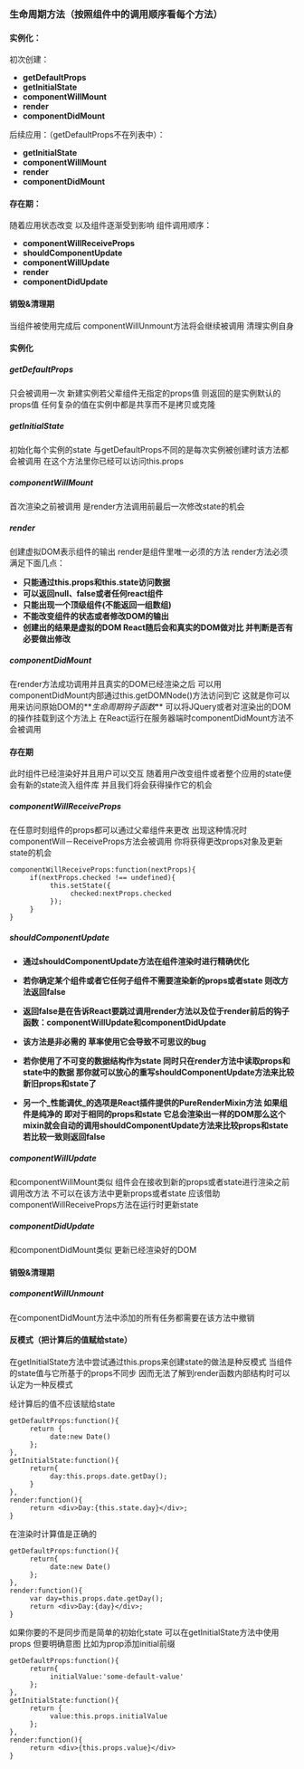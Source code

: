 ### 生命周期方法（按照组件中的调用顺序看每个方法）

#### 实例化：
初次创建：
* **getDefaultProps**
* **getInitialState**
* **componentWillMount**
* **render**
* **componentDidMount**

后续应用：（getDefaultProps不在列表中）：
* **getInitialState**
* **componentWillMount**
* **render**
* **componentDidMount**

#### 存在期：

随着应用状态改变 以及组件逐渐受到影响 组件调用顺序：
* **componentWillReceiveProps**
* **shouldComponentUpdate**
* **componentWillUpdate**
* **render**
* **componentDidUpdate**

#### 销毁&清理期
当组件被使用完成后 componentWillUnmount方法将会继续被调用 清理实例自身


#### 实例化
##### **getDefaultProps**
只会被调用一次 新建实例若父辈组件无指定的props值 则返回的是实例默认的props值
任何复杂的值在实例中都是共享而不是拷贝或克隆 

##### **getInitialState**
初始化每个实例的state 与getDefaultProps不同的是每次实例被创建时该方法都会被调用 在这个方法里你已经可以访问this.props

##### **componentWillMount**
首次渲染之前被调用 是render方法调用前最后一次修改state的机会

##### **render**
创建虚拟DOM表示组件的输出 render是组件里唯一必须的方法 render方法必须满足下面几点：
* **只能通过this.props和this.state访问数据**
* **可以返回null、false或者任何react组件**
* **只能出现一个顶级组件(不能返回一组数组)**
* **不能改变组件的状态或者修改DOM的输出**
* **创建出的结果是虚拟的DOM React随后会和真实的DOM做对比 并判断是否有必要做出修改**

##### **componentDidMount**
在render方法成功调用并且真实的DOM已经渲染之后 
可以用componentDidMount内部通过this.getDOMNode()方法访问到它
这就是你可以用来访问原始DOM的**_生命周期钩子函数_** 
可以将JQuery或者对渲染出的DOM的操作挂载到这个方法上
在React运行在服务器端时componentDidMount方法不会被调用

#### 存在期
此时组件已经渲染好并且用户可以交互 随着用户改变组件或者整个应用的state便会有新的state流入组件库 并且我们将会获得操作它的机会
##### **componentWillReceiveProps**
在任意时刻组件的props都可以通过父辈组件来更改 出现这种情况时 componentWill－ReceiveProps方法会被调用 你将获得更改props对象及更新state的机会
```JSX
componentWillReceiveProps:function(nextProps){
     if(nextProps.checked !== undefined){
          this.setState({
               checked:nextProps.checked
          });
     }
}
```
##### **shouldComponentUpdate**
* **通过shouldComponentUpdate方法在组件渲染时进行精确优化**

* **若你确定某个组件或者它任何子组件不需要渲染新的props或者state 则改方法返回false**

* **返回false是在告诉React要跳过调用render方法以及位于render前后的钩子函数：componentWillUpdate和componentDidUpdate**

* **该方法是非必需的 草率使用它会导致不可思议的bug**

* **若你使用了不可变的数据结构作为state 同时只在render方法中读取props和state中的数据 那你就可以放心的重写shouldComponentUpdate方法来比较新旧props和state了**

* **另一个_性能调优_的选项是React插件提供的PureRenderMixin方法 如果组件是纯净的 即对于相同的props和state 它总会渲染出一样的DOM那么这个mixin就会自动的调用shouldComponentUpdate方法来比较props和state 若比较一致则返回false**

##### **componentWillUpdate**
和componentWillMount类似 组件会在接收到新的props或者state进行渲染之前调用改方法
不可以在该方法中更新props或者state 应该借助componentWillReceiveProps方法在运行时更新state

##### **componentDidUpdate**
和componentDidMount类似 更新已经渲染好的DOM

#### 销毁&清理期
##### **componentWillUnmount**
在componentDidMount方法中添加的所有任务都需要在该方法中撤销

#### 反模式（把计算后的值赋给state）
在getInitialState方法中尝试通过this.props来创建state的做法是种反模式
当组件的state值与它所基于的props不同步 因而无法了解到render函数内部结构时可以认定为一种反模式

经计算后的值不应该赋给state
```JSX
getDefaultProps:function(){
     return {
          date:new Date()
     };
},
getInitialState:function(){
     return{
          day:this.props.date.getDay();
     }
},
render:function(){ 
     return <div>Day:{this.state.day}</div>;
}
```
在渲染时计算值是正确的
```JSX
getDefaultProps:function(){
     return{
          date:new Date()
     };
},
render:function(){ 
     var day=this.props.date.getDay();
     return <div>Day:{day}</div>;
}
```
如果你要的不是同步而是简单的初始化state 
可以在getInitialState方法中使用props
但要明确意图 比如为prop添加initial前缀
```JSX
getDefaultProps:function(){
     return{
          initialValue:'some-default-value'
     };
},
getInitialState:function(){ 
     return {
          value:this.props.initialValue
     };
},
render:function(){
     return <div>{this.props.value}</div>
}
```